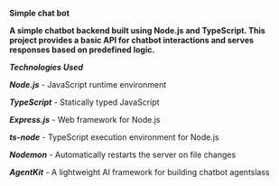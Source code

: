 ****Simple chat bot****

**A simple chatbot backend built using Node.js and TypeScript. This project provides a basic API for chatbot interactions and serves responses based on predefined logic.**

***Technologies Used***

***Node.js*** - JavaScript runtime environment

***TypeScript*** - Statically typed JavaScript

***Express.js*** - Web framework for Node.js

***ts-node*** - TypeScript execution environment for Node.js

***Nodemon*** - Automatically restarts the server on file changes

*****AgentKit***** - A lightweight AI framework for building chatbot agentslass
